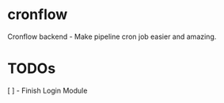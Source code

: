 # cronflow
Cronflow backend - Make pipeline cron job easier and amazing.


# TODOs
[ ] - Finish Login Module